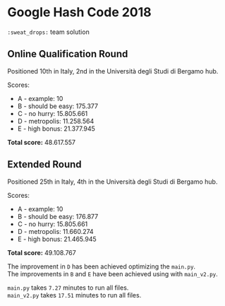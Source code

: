 
# Google Hash Code 2018

`:sweat_drops:` team solution

## Online Qualification Round

Positioned 10th in Italy, 2nd in the Università degli Studi di Bergamo hub.

Scores:
 - A - example: 10
 - B - should be easy: 175.377
 - C - no hurry: 15.805.661
 - D - metropolis: 11.258.564
 - E - high bonus: 21.377.945

**Total score:**     48.617.557


## Extended Round

Positioned 25th in Italy, 4th in the Università degli Studi di Bergamo hub.

Scores:
 - A - example: 10
 - B - should be easy: 176.877
 - C - no hurry: 15.805.661
 - D - metropolis: 11.660.274
 - E - high bonus: 21.465.945

**Total score:**     49.108.767

The improvement in `D` has been achieved optimizing the `main.py`. <br />
The improvements in `B` and `E` have been achieved using with `main_v2.py`. 

`main.py` takes `7.27` minutes to run all files. <br />
`main_v2.py` takes `17.51` minutes to run all files.